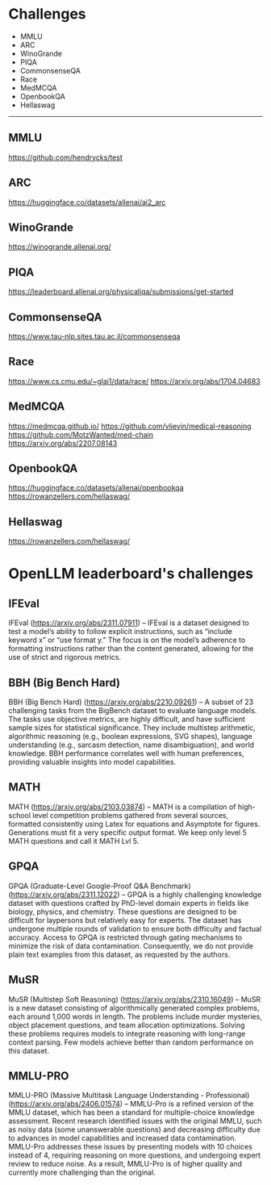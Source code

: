 # Challenges

- MMLU
- ARC
- WinoGrande
- PIQA
- CommonsenseQA
- Race
- MedMCQA
- OpenbookQA
- Hellaswag

---

## MMLU

https://github.com/hendrycks/test

## ARC

https://huggingface.co/datasets/allenai/ai2_arc

## WinoGrande

https://winogrande.allenai.org/

## PIQA

https://leaderboard.allenai.org/physicaliqa/submissions/get-started

## CommonsenseQA

https://www.tau-nlp.sites.tau.ac.il/commonsenseqa

## Race

https://www.cs.cmu.edu/~glai1/data/race/
https://arxiv.org/abs/1704.04683

## MedMCQA

https://medmcqa.github.io/
https://github.com/vlievin/medical-reasoning
https://github.com/MotzWanted/med-chain
https://arxiv.org/abs/2207.08143

## OpenbookQA

https://huggingface.co/datasets/allenai/openbookqa
https://rowanzellers.com/hellaswag/

## Hellaswag

https://rowanzellers.com/hellaswag/

# OpenLLM leaderboard's challenges

## IFEval

IFEval (https://arxiv.org/abs/2311.07911) – IFEval is a dataset designed to test a model’s ability to follow explicit instructions, such as “include keyword x” or “use format y.” The focus is on the model’s adherence to formatting instructions rather than the content generated, allowing for the use of strict and rigorous metrics.

## BBH (Big Bench Hard)

BBH (Big Bench Hard) (https://arxiv.org/abs/2210.09261) – A subset of 23 challenging tasks from the BigBench dataset to evaluate language models. The tasks use objective metrics, are highly difficult, and have sufficient sample sizes for statistical significance. They include multistep arithmetic, algorithmic reasoning (e.g., boolean expressions, SVG shapes), language understanding (e.g., sarcasm detection, name disambiguation), and world knowledge. BBH performance correlates well with human preferences, providing valuable insights into model capabilities.

## MATH

MATH (https://arxiv.org/abs/2103.03874) – MATH is a compilation of high-school level competition problems gathered from several sources, formatted consistently using Latex for equations and Asymptote for figures. Generations must fit a very specific output format. We keep only level 5 MATH questions and call it MATH Lvl 5.

## GPQA
GPQA (Graduate-Level Google-Proof Q&A Benchmark) (https://arxiv.org/abs/2311.12022) – GPQA is a highly challenging knowledge dataset with questions crafted by PhD-level domain experts in fields like biology, physics, and chemistry. These questions are designed to be difficult for laypersons but relatively easy for experts. The dataset has undergone multiple rounds of validation to ensure both difficulty and factual accuracy. Access to GPQA is restricted through gating mechanisms to minimize the risk of data contamination. Consequently, we do not provide plain text examples from this dataset, as requested by the authors.

## MuSR
MuSR (Multistep Soft Reasoning) (https://arxiv.org/abs/2310.16049) – MuSR is a new dataset consisting of algorithmically generated complex problems, each around 1,000 words in length. The problems include murder mysteries, object placement questions, and team allocation optimizations. Solving these problems requires models to integrate reasoning with long-range context parsing. Few models achieve better than random performance on this dataset.

## MMLU-PRO

MMLU-PRO (Massive Multitask Language Understanding - Professional) (https://arxiv.org/abs/2406.01574) – MMLU-Pro is a refined version of the MMLU dataset, which has been a standard for multiple-choice knowledge assessment. Recent research identified issues with the original MMLU, such as noisy data (some unanswerable questions) and decreasing difficulty due to advances in model capabilities and increased data contamination. MMLU-Pro addresses these issues by presenting models with 10 choices instead of 4, requiring reasoning on more questions, and undergoing expert review to reduce noise. As a result, MMLU-Pro is of higher quality and currently more challenging than the original.